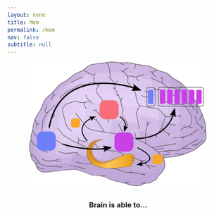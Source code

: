 ```yaml
---
layout: none
title: Mem
permalink: /mem
nav: false
subtitle: null
---
```

<link rel="stylesheet" href="{{ site.baseurl | prepend: site.url }}/custom.css">

<div style="margin: 0 auto; max-width: 800px;">
<img src="assets/custom_images/memory.png" width="80%" style="margin-left:10%; margin-right:10%">
</div>

<div id="container-header" style="margin: 0 auto; max-width: 800px;">

<div style="text-align: center;"><p><h3>Brain is able to...</h3></p></div>
<div style="margin-top: -15px; text-align: center;"><p><h3><span id="typing-text"></span></h3></p></div>
</div>




<script src="https://cdn.jsdelivr.net/npm/typed.js@2.0.11"></script>
<script src="{{ site.baseurl | prepend: site.url }}/typing.js"></script>